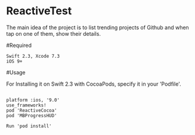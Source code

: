 # ReactiveTest

The main idea of the project is to list trending projects of Github and when tap on one of them, show their details.

#Required

    Swift 2.3, Xcode 7.3
    iOS 9+



#Usage

For Installing it on Swift 2.3 with CocoaPods, specify it in your 'Podfile'.
```

platform :ios, '9.0'
use_frameworks!
pod 'ReactiveCocoa'
pod 'MBProgressHUD'

Run 'pod install'

